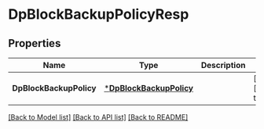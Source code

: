 # DpBlockBackupPolicyResp

## Properties
Name | Type | Description | Notes
------------ | ------------- | ------------- | -------------
**DpBlockBackupPolicy** | [***DpBlockBackupPolicy**](DpBlockBackupPolicy.md) |  | [optional] [default to null]

[[Back to Model list]](../README.md#documentation-for-models) [[Back to API list]](../README.md#documentation-for-api-endpoints) [[Back to README]](../README.md)


